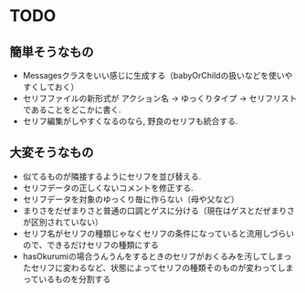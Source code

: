# TODO
## 簡単そうなもの
- Messagesクラスをいい感じに生成する（babyOrChildの扱いなどを使いやすくしておく）
- セリフファイルの新形式が アクション名 -> ゆっくりタイプ -> セリフリスト であることをどこかに書く.
- セリフ編集がしやすくなるのなら, 野良のセリフも統合する.

## 大変そうなもの
- 似てるものが隣接するようにセリフを並び替える.
- セリフデータの正しくないコメントを修正する.
- セリフデータを対象のゆっくり毎に作らない（母や父など）
- まりさをだぜまりさと普通の口調とゲスに分ける（現在はゲスとだぜまりさが区別されていない）
- セリフ名がセリフの種類じゃなくセリフの条件になっていると流用しづらいので、できるだけセリフの種類にする
- hasOkurumiの場合うんうんをするときのセリフがおくるみを汚してしまったセリフに変わるなど、状態によってセリフの種類そのものが変わってしまっているものを分割する